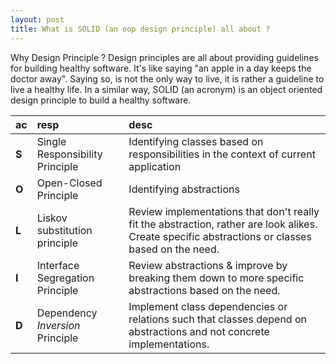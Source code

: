 ```yaml
---
layout: post
title: What is SOLID (an oop design principle) all about ?
---
```


Why Design Principle ? Design principles are all about providing guidelines for building healthy software. It's like saying "an apple in a day keeps the doctor away".
Saying so, is not the only way to live, it is rather a guideline to live a healthy life. In a similar way, SOLID (an acronym) is an object oriented design principle to build a healthy
software.  

ac   | resp                           | desc
:----|:-------------------------------|:---
**S**|Single Responsibility Principle |Identifying classes based on responsibilities in the context of current application
**O**|Open-Closed Principle           |Identifying abstractions
**L**|Liskov substitution principle   |Review implementations that don't really fit the abstraction, rather are look alikes. Create specific abstractions or classes based on the need.
**I**|Interface Segregation Principle |Review abstractions & improve by breaking them down to more specific abstractions based on the need.
**D**|Dependency *Inversion* Principle|Implement class dependencies or relations such that classes depend on abstractions and not concrete implementations.
